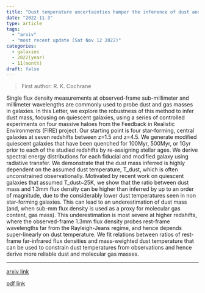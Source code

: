```yaml
---
title: "Dust temperature uncertainties hamper the inference of dust and molecular gas masses from the dust continuum emission of quiescent high-redshift galaxies"
date: "2022-11-3"
type: article
tags:
  - "arxiv"
  - "most recent update (Sat Nov 12 2022)"
categories:
  - galaxies
  - 2022(year)
  - 11(month)
draft: false
---
```


> First author: R. K. Cochrane

 Single flux density measurements at observed-frame sub-millimeter and
millimeter wavelengths are commonly used to probe dust and gas masses in
galaxies. In this Letter, we explore the robustness of this method to infer
dust mass, focusing on quiescent galaxies, using a series of controlled
experiments on four massive haloes from the Feedback in Realistic Environments
(FIRE) project. Our starting point is four star-forming, central galaxies at
seven redshifts between z=1.5 and z=4.5. We generate modified quiescent
galaxies that have been quenched for 100Myr, 500Myr, or 1Gyr prior to each of
the studied redshifts by re-assigning stellar ages. We derive spectral energy
distributions for each fiducial and modified galaxy using radiative transfer.
We demonstrate that the dust mass inferred is highly dependent on the assumed
dust temperature, T_dust, which is often unconstrained observationally.
Motivated by recent work on quiescent galaxies that assumed T_dust~25K, we show
that the ratio between dust mass and 1.3mm flux density can be higher than
inferred by up to an order of magnitude, due to the considerably lower dust
temperatures seen in non star-forming galaxies. This can lead to an
underestimation of dust mass (and, when sub-mm flux density is used as a proxy
for molecular gas content, gas mass). This underestimation is most severe at
higher redshifts, where the observed-frame 1.3mm flux density probes rest-frame
wavelengths far from the Rayleigh-Jeans regime, and hence depends
super-linearly on dust temperature. We fit relations between ratios of
rest-frame far-infrared flux densities and mass-weighted dust temperature that
can be used to constrain dust temperatures from observations and hence derive
more reliable dust and molecular gas masses.

---
[arxiv link](http://arxiv.org/abs/2211.01526v1)

[pdf link](http://arxiv.org/pdf/2211.01526v1)